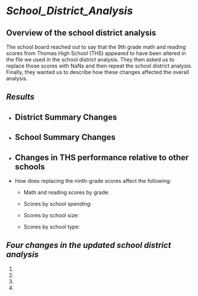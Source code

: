 # _School_District_Analysis_

## Overview of the school district analysis

The school board reached out to say that the 9th grade math and reading scores from Thomas High School (THS) appeared to have been altered in the file we used in the school district analysis. They then asked us to replace those scores with NaNs and then repeat the school district analysis. Finally, they wanted us to describe how these changes affected the overall analysis.

## _Results_

- District Summary Changes
  - 
  
- School Summary Changes
  - 
  
- Changes in THS performance relative to other schools
  - 
  
- How does replacing the ninth-grade scores affect the following:

  - Math and reading scores by grade: 
  
  - Scores by school spending: 
  
  - Scores by school size: 
  
  - Scores by school type: 


## _Four changes in the updated school district analysis_ 
1. 
2. 
3.
4. 
